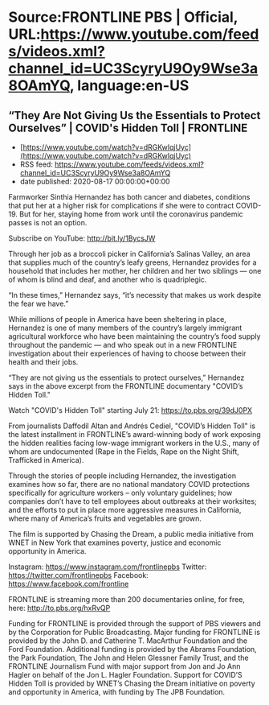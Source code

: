 # Source:FRONTLINE PBS | Official, URL:https://www.youtube.com/feeds/videos.xml?channel_id=UC3ScyryU9Oy9Wse3a8OAmYQ, language:en-US

## “They Are Not Giving Us the Essentials to Protect Ourselves” | COVID's Hidden Toll | FRONTLINE
 - [https://www.youtube.com/watch?v=dRGKwIqjUyc](https://www.youtube.com/watch?v=dRGKwIqjUyc)
 - RSS feed: https://www.youtube.com/feeds/videos.xml?channel_id=UC3ScyryU9Oy9Wse3a8OAmYQ
 - date published: 2020-08-17 00:00:00+00:00

Farmworker Sinthia Hernandez has both cancer and diabetes, conditions that put her at a higher risk for complications if she were to contract COVID-19. But for her, staying home from work until the coronavirus pandemic passes is not an option.

Subscribe on YouTube: http://bit.ly/1BycsJW

Through her job as a broccoli picker in California’s Salinas Valley, an area that supplies much of the country’s leafy greens, Hernandez provides for a household that includes her mother, her children and her two siblings — one of whom is blind and deaf, and another who is quadriplegic.

“In these times,” Hernandez says, “it’s necessity that makes us work despite the fear we have.”

While millions of people in America have been sheltering in place, Hernandez is one of many members of the country’s largely immigrant agricultural workforce who have been maintaining the country’s food supply throughout the pandemic — and who speak out in a new FRONTLINE investigation about their experiences of having to choose between their health and their jobs.

“They are not giving us the essentials to protect ourselves,” Hernandez says in the above excerpt from the FRONTLINE documentary "COVID’s Hidden Toll." 

Watch "COVID's Hidden Toll" starting July 21: https://to.pbs.org/39dJ0PX

From journalists Daffodil Altan and Andrés Cediel, "COVID’s Hidden Toll" is the latest installment in FRONTLINE’s award-winning body of work exposing the hidden realities facing low-wage immigrant workers in the U.S., many of whom are undocumented (Rape in the Fields, Rape on the Night Shift, Trafficked in America).

Through the stories of people including Hernandez, the investigation examines how so far, there are no national mandatory COVID protections specifically for agriculture workers – only voluntary guidelines; how companies don’t have to tell employees about outbreaks at their worksites; and the efforts to put in place more aggressive measures in California, where many of America’s fruits and vegetables are grown.

The film is supported by Chasing the Dream, a public media initiative from WNET in New York that examines poverty, justice and economic opportunity in America.

Instagram: https://www.instagram.com/frontlinepbs
Twitter: https://twitter.com/frontlinepbs
Facebook: https://www.facebook.com/frontline

FRONTLINE is streaming more than 200 documentaries online, for free, here: http://to.pbs.org/hxRvQP 

Funding for FRONTLINE is provided through the support of PBS viewers and by the Corporation for Public Broadcasting. Major funding for FRONTLINE is provided by the John D. and Catherine T. MacArthur Foundation and the Ford Foundation. Additional funding is provided by the Abrams Foundation, the Park Foundation, The John and Helen Glessner Family Trust, and the FRONTLINE Journalism Fund with major support from Jon and Jo Ann Hagler on behalf of the Jon L. Hagler Foundation.  Support for COVID’S Hidden Toll is provided by WNET’s Chasing the Dream initiative on poverty and opportunity in America, with funding by The JPB Foundation.

